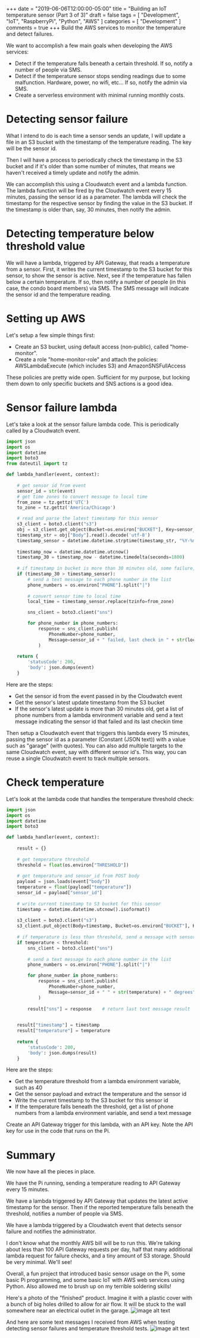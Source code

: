 +++
date = "2019-06-06T12:00:00-05:00"
title = "Building an IoT temperature sensor (Part 3 of 3)"
draft = false
tags = [ "Development", "IoT", "RaspberryPi", "Python", "AWS" ]
categories = [ "Development" ]
comments = true
+++
Build the AWS services to monitor the temperature and detect failures.
<!--more-->

We want to accomplish a few main goals when developing the AWS services:

* Detect if the temperature falls beneath a certain threshold.  If so, notify a number of people via SMS.
* Detect if the temperature sensor stops sending readings due to some malfunction.  Hardware, power, no wifi, etc...  If so, notify the admin via SMS.
* Create a serverless environment with minimal running monthly costs.

# Detecting sensor failure

What I intend to do is each time a sensor sends an update, I will update a file in an S3 bucket with the timestamp of the temperature reading.  The key will be the sensor id.  

Then I will have a process to periodically check the timestamp in the S3 bucket and if it's older than some number of minutes, that means we haven't received a timely update and notify the admin.  

We can accomplish this using a Cloudwatch event and a lambda function.  The lambda function will be fired by the Cloudwatch event every 15 minutes, passing the sensor id as a parameter.  The lambda will check the timestamp for the respective sensor by finding the value in the S3 bucket.  If the timestamp is older than, say, 30 minutes, then notify the admin.

# Detecting temperature below threshold value

We will have a lambda, triggered by API Gateway, that reads a temperature from a sensor.  First, it writes the current timestamp to the S3 bucket for this sensor, to show the sensor is active.  Next, see if the temperature has fallen below a certain temperature.  If so, then notify a number of people (in this case, the condo board members) via SMS.  The SMS message will indicate the sensor id and the temperature reading.  

# Setting up AWS

Let's setup a few simple things first:

* Create an S3 bucket, using default access (non-public), called "home-monitor".
* Create a role "home-monitor-role" and attach the policies: AWSLambdaExecute (which includes S3) and AmazonSNSFullAccess

These policies are pretty wide open.  Sufficient for my purpose, but locking them down to only specific buckets and SNS actions is a good idea.  

# Sensor failure lambda

Let's take a look at the sensor failure lambda code.  This is periodically called by a Cloudwatch event.
```python
import json
import os
import datetime
import boto3
from dateutil import tz

def lambda_handler(event, context):
    
    # get sensor id from event
    sensor_id = str(event)
    # get time zones to convert message to local time
    from_zone = tz.gettz('UTC')
    to_zone = tz.gettz('America/Chicago')

    # read and parse the latest timestamp for this sensor
    s3_client = boto3.client("s3")
    obj = s3_client.get_object(Bucket=os.environ["BUCKET"], Key=sensor_id)
    timestamp_str = obj["Body"].read().decode('utf-8')
    timestamp_sensor = datetime.datetime.strptime(timestamp_str, "%Y-%m-%dT%H:%M:%S.%f")
    
    timestamp_now = datetime.datetime.utcnow()
    timestamp_30 = timestamp_now - datetime.timedelta(seconds=1800)
    
    # if timestamp in bucket is more than 30 minutes old, some failure, notify
    if (timestamp_30 > timestamp_sensor):
        # send a text message to each phone number in the list
        phone_numbers = os.environ["PHONE"].split("|")
        
        # convert sensor time to local time
        local_time = timestamp_sensor.replace(tzinfo=from_zone)

        sns_client = boto3.client("sns")

        for phone_number in phone_numbers:
            response = sns_client.publish(
                PhoneNumber=phone_number, 
                Message=sensor_id + " failed, last check in " + str(local_time.astimezone(to_zone)),
            )
    
    return {
        'statusCode': 200,
        'body': json.dumps(event)
    }
```

Here are the steps:

* Get the sensor id from the event passed in by the Cloudwatch event
* Get the sensor's latest update timestamp from the S3 bucket
* If the sensor's latest update is more than 30 minutes old, get a list of phone numbers from a lambda environment variable and send a text message indicating the sensor id that failed and its last checkin time

Then setup a Cloudwatch event that triggers this lambda every 15 minutes, passing the sensor id as a parameter (Constant (JSON text)) with a value such as "garage" (with quotes).  You can also add multiple targets to the same Cloudwatch event, say with different sensor id's.  This way, you can reuse a single Cloudwatch event to track multiple sensors.  

# Check temperature

Let's look at the lambda code that handles the temperature threshold check:
```python
import json
import os
import datetime
import boto3

def lambda_handler(event, context):
    
    result = {}
    
    # get temperature threshold
    threshold = float(os.environ["THRESHOLD"])
    
    # get temperature and sensor_id from POST body
    payload = json.loads(event["body"])
    temperature = float(payload["temperature"])
    sensor_id = payload["sensor_id"]
    
    # write current timestamp to S3 bucket for this sensor
    timestamp = datetime.datetime.utcnow().isoformat()
    
    s3_client = boto3.client("s3")
    s3_client.put_object(Body=timestamp, Bucket=os.environ["BUCKET"], Key=sensor_id)
    
    # if temperature is less than threshold, send a message with sensor name and temperature
    if temperature < threshold:
        sns_client = boto3.client("sns")
        
        # send a text message to each phone number in the list
        phone_numbers = os.environ["PHONE"].split("|")

        for phone_number in phone_numbers:
            response = sns_client.publish(
                PhoneNumber=phone_number, 
                Message=sensor_id + " " + str(temperature) + " degrees",
            )
        
        result["sns"] = response    # return last text message result
    

    result["timestamp"] = timestamp
    result["temperature"] = temperature
    
    return {
        'statusCode': 200,
        'body': json.dumps(result)
    }
```

Here are the steps:

* Get the temperature threshold from a lambda environment variable, such as 40
* Get the sensor payload and extract the temperature and the sensor id
* Write the current timestamp to the S3 bucket for this sensor id
* If the temperature falls beneath the threshold, get a list of phone numbers from a lambda environment variable, and send a text message

Create an API Gateway trigger for this lambda, with an API key.  Note the API key for use in the code that runs on the Pi.  

# Summary

We now have all the pieces in place.  

We have the Pi running, sending a temperature reading to API Gateway every 15 minutes.  

We have a lambda triggered by API Gateway that updates the latest active timestamp for the sensor.  Then if the reported temperature falls beneath the threshold, notifies a number of people via SMS.  

We have a lambda triggered by a Cloudwatch event that detects sensor failure and notifies the administrator.  

I don't know what the monthly AWS bill will be to run this.  We're talking about less than 100 API Gateway requests per day, half that many additional lambda request for failure checks, and a tiny amount of S3 storage.  Should be very minimal.  We'll see!

Overall, a fun project that introduced basic sensor usage on the Pi, some basic Pi programming, and some basic IoT with AWS web services using Python.  Also allowed me to brush up on my terrible soldering skills!  

Here's a photo of the "finished" product.  Imagine it with a plastic cover with a bunch of big holes drilled to allow for air flow.  It will be stuck to the wall somewhere near an electrical outlet in the garage.
![image alt text](/images/sensor-final.jpg)

And here are some text messages I received from AWS when testing detecting sensor failures and temperature threshold tests.
![image alt text](/images/readings.jpg)
